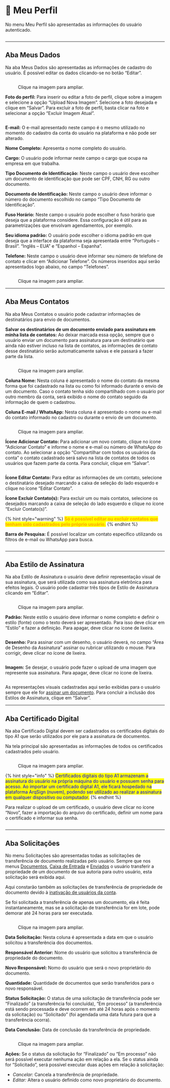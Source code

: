 # 👤 Meu Perfil

No menu Meu Perfil são apresentadas as informações do usuário autenticado. &#x20;

<figure><img src="../.gitbook/assets/perfil1.png" alt=""><figcaption></figcaption></figure>

***

## Aba Meus Dados&#x20;

Na aba Meus Dados são apresentadas as informações de cadastro do usuário. É possível editar os dados clicando-se no botão “Editar”.&#x20;

<figure><img src="../.gitbook/assets/perfil2.png" alt=""><figcaption><p>Clique na imagem para ampliar.</p></figcaption></figure>

**Foto do perfil:** Para inserir ou editar a foto de perfil, clique sobre a imagem e selecione a opção “Upload Nova Imagem”. Selecione a foto desejada e clique em “Salvar”. Para excluir a foto de perfil, basta clicar na foto e selecionar a opção “Excluir Imagem Atual”.&#x20;

<figure><img src="../.gitbook/assets/perfil3.png" alt=""><figcaption></figcaption></figure>

**E-mail:** O e-mail apresentado neste campo é o mesmo utilizado no momento do cadastro da conta do usuário na plataforma e não pode ser alterado. &#x20;

**Nome Completo:** Apresenta o nome completo do usuário.&#x20;

**Cargo:** O usuário pode informar neste campo o cargo que ocupa na empresa em que trabalha.&#x20;

**Tipo Documento de Identificação:** Neste campo o usuário deve escolher um documento de identificação que pode ser CPF, CNH, RG ou outro documento. &#x20;

**Documento de Identificação:** Neste campo o usuário deve informar o número do documento escolhido no campo “Tipo Documento de Identificação”.&#x20;

**Fuso Horário:** Neste campo o usuário pode escolher o fuso horário que deseja que a plataforma considere. Essa configuração é útil para as parametrizações que envolvam agendamentos, por exemplo.&#x20;

**Seu idioma padrão:** O usuário pode escolher o idioma padrão em que deseja que a interface da plataforma seja apresentada entre “Português – Brasil”. “Inglês – EUA” e “Espanhol – Espanha”.&#x20;

**Telefone:** Neste campo o usuário deve informar seu número de telefone de contato e clicar em “Adicionar Telefone”. Os números inseridos aqui serão apresentados logo abaixo, no campo “Telefones”.&#x20;

<figure><img src="../.gitbook/assets/perfil4.png" alt=""><figcaption><p>Clique na imagem para ampliar.</p></figcaption></figure>

***

## Aba Meus Contatos&#x20;

Na aba Meus Contatos o usuário pode cadastrar informações de destinatários para envio de documentos. &#x20;

**Salvar os destinatários de um documento enviado para assinatura em minha lista de contatos:** Ao deixar marcada essa opção, sempre que o usuário enviar um documento para assinatura para um destinatário que ainda não estiver incluso na lista de contatos, as informações de contato desse destinatário serão automaticamente salvas e ele passará a fazer parte da lista.&#x20;

<figure><img src="../.gitbook/assets/perfil5.png" alt=""><figcaption><p>Clique na imagem para ampliar.</p></figcaption></figure>

**Coluna Nome:** Nesta coluna é apresentado o nome do contato da mesma forma que foi cadastrado na lista ou como foi informado durante o envio de um documento.  Caso o contato tenha sido compartilhado com o usuário por outro membro da conta, será exibido o nome do contato seguido da informação de quem o cadastrou.&#x20;

**Coluna E-mail / WhatsApp:** Nesta coluna é apresentado o nome ou e-mail do contato informado no cadastro ou durante o envio de um documento.  &#x20;

<figure><img src="../.gitbook/assets/perfil6.png" alt=""><figcaption><p>Clique na imagem para ampliar.</p></figcaption></figure>

**Ícone Adicionar Contato:** Para adicionar um novo contato, clique no ícone “Adicionar Contato” e informe o nome e e-mail ou número de WhatsApp do contato. Ao selecionar a opção “Compartilhar com todos os usuários da conta” o contato cadastrado será salvo na lista de contatos de todos os usuários que fazem parte da conta. Para concluir, clique em “Salvar”.&#x20;

<figure><img src="../.gitbook/assets/perfil7.png" alt=""><figcaption></figcaption></figure>

**Ícone Editar Contato:** Para editar as informações de um contato, selecione o destinatário desejado marcando a caixa de seleção do lado esquerdo e clique no ícone “Editar Contato”. &#x20;

**Ícone Excluir Contato(s):** Para excluir um ou mais contatos, selecione os desejados marcando a caixa de seleção do lado esquerdo e clique no ícone “Excluir Contato(s)”.  &#x20;

{% hint style="warning" %}
<mark style="color:orange;">**Só é possível editar ou excluir contatos que tenham sido cadastrados pelo próprio usuário.**</mark> &#x20;
{% endhint %}

**Barra de Pesquisa:** É possível localizar um contato específico utilizando os filtros de e-mail ou WhatsApp para busca.&#x20;

<figure><img src="../.gitbook/assets/perfil8.png" alt=""><figcaption></figcaption></figure>

***

## Aba Estilo de Assinatura&#x20;

Na aba Estilo de Assinatura o usuário deve definir representação visual de sua assinatura, que será utilizada como sua assinatura eletrônica para efeitos legais. O usuário pode cadastrar três tipos de Estilo de Assinatura clicando em “Editar”.&#x20;

<figure><img src="../.gitbook/assets/perfil9.png" alt=""><figcaption><p>Clique na imagem para ampliar.</p></figcaption></figure>

**Padrão:** Neste estilo o usuário deve informar o nome completo e definir o estilo (fonte) como o texto deverá ser apresentado. Para isso deve clicar em “Estilo” e fazer a definição. Para apagar, deve clicar no ícone de lixeira.&#x20;

<figure><img src="../.gitbook/assets/perfil10.png" alt=""><figcaption></figcaption></figure>

**Desenho:** Para assinar com um desenho, o usuário deverá, no campo “Área de Desenho da Assinatura” assinar ou rubricar utilizando o mouse. Para corrigir, deve clicar no ícone de lixeira.&#x20;

<figure><img src="../.gitbook/assets/perfil11.png" alt=""><figcaption></figcaption></figure>

**Imagem:** Se desejar, o usuário pode fazer o upload de uma imagem que represente sua assinatura. Para apagar, deve clicar no ícone de lixeira.&#x20;

<figure><img src="../.gitbook/assets/perfil12.png" alt=""><figcaption></figcaption></figure>

As representações visuais cadastradas aqui serão exibidas para o usuário sempre que ele for [assinar um documento](../assinatura-de-documentos.md#assinando-um-documento). Para concluir a inclusão dos Estilos de Assinatura, clique em “Salvar”.

***

## Aba Certificado Digital&#x20;

Na aba Certificado Digital devem ser cadastrados os certificados digitais do tipo A1 que serão utilizados por ele para a assinatura de documentos. &#x20;

Na tela principal são apresentadas as informações de todos os certificados cadastrados pelo usuário.  &#x20;

<figure><img src="../.gitbook/assets/perfil13.png" alt=""><figcaption><p>Clique na imagem para ampliar.</p></figcaption></figure>

{% hint style="info" %}
<mark style="color:blue;">Certificados digitais do tipo A1 armazenam a assinatura do usuário na própria máquina do usuário e possuem senha para acesso. Ao importar um certificado digital A1, ele ficará hospedado na plataforma ArqSign (nuvem), podendo ser utilizado ao realizar a assinatura em qualquer dispositivo ou computador.</mark>&#x20;
{% endhint %}

Para realizar o upload de um certificado, o usuário deve clicar no ícone “Novo”, fazer a importação do arquivo do certificado, definir um nome para o certificado e informar sua senha.&#x20;

<figure><img src="../.gitbook/assets/perfil14.png" alt=""><figcaption></figcaption></figure>

***

## Aba Solicitações&#x20;

No menu Solicitações são apresentadas todas as solicitações de transferência de documento realizadas pelo usuário. Sempre que nos menus [Documentos](../diretorios/documentos.md), [Caixa de Entrada](../caixa-postal/caixa-de-entrada.md) e [Enviados](../caixa-postal/enviados.md) o usuário transferir a propriedade de um documento de sua autoria para outro usuário, esta solicitação será exibida aqui. &#x20;

Aqui constarão também as solicitações de transferência de propriedade de documento devido à [inativação de usuários da conta](../administracao/administracao/usuarios.md#acoes-da-tela-usuarios).&#x20;

Se foi solicitada a transferência de apenas um documento, ela é feita instantaneamente, mas se a solicitação de transferência for em lote, pode demorar até 24 horas para ser executada. &#x20;

<figure><img src="../.gitbook/assets/perfil15.png" alt=""><figcaption><p>Clique na imagem para ampliar.</p></figcaption></figure>

**Data Solicitação:** Nesta coluna é apresentada a data em que o usuário solicitou a transferência dos documentos.&#x20;

**Responsável Anterior:** Nome do usuário que solicitou a transferência de propriedade do documento.&#x20;

**Novo Responsável:** Nomo do usuário que será o novo proprietário do documento.&#x20;

**Quantidade:** Quantidade de documentos que serão transferidos para o novo responsável. &#x20;

**Status Solicitação:** O status de uma solicitação de transferência pode ser “Finalizado” (a transferência foi concluída), “Em processo” (a transferência está sendo processada e deve ocorrem em até 24 horas após o momento da solicitação) ou “Solicitado” (foi agendada uma data futura para que a transferência ocorra).&#x20;

**Data Conclusão:** Data de conclusão da transferência de propriedade.&#x20;

<figure><img src="../.gitbook/assets/perfil16.png" alt=""><figcaption><p>Clique na imagem para ampliar.</p></figcaption></figure>

**Ações:** Se o status da solicitação for “Finalizado” ou “Em processo” não será possível executar nenhuma ação em relação a ela. Se o status ainda for “Solicitado”, será possível executar duas ações em relação à solicitação: &#x20;

* _Cancelar:_ Cancela a transferência de propriedade. &#x20;
* _Editar:_ Altera o usuário definido como novo proprietário do documento.

<figure><img src="../.gitbook/assets/perfil17.png" alt=""><figcaption></figcaption></figure>
